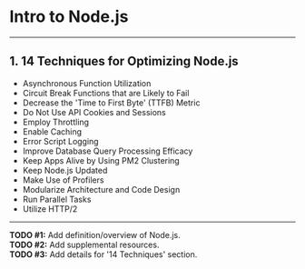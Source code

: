 # Intro to Node.js
    
<hr />

## 1. 14 Techniques for Optimizing Node.js
   
* Asynchronous Function Utilization
* Circuit Break Functions that are Likely to Fail
* Decrease the 'Time to First Byte' (TTFB) Metric
* Do Not Use API Cookies and Sessions
* Employ Throttling
* Enable Caching
* Error Script Logging
* Improve Database Query Processing Efficacy
* Keep Apps Alive by Using PM2 Clustering
* Keep Node.js Updated
* Make Use of Profilers
* Modularize  Architecture and Code Design
* Run Parallel Tasks
* Utilize HTTP/2
  
<hr />
  
**TODO #1:** Add definition/overview of Node.js.  
**TODO #2:** Add supplemental resources.  
**TODO #3:** Add details for '14 Techniques' section. 

